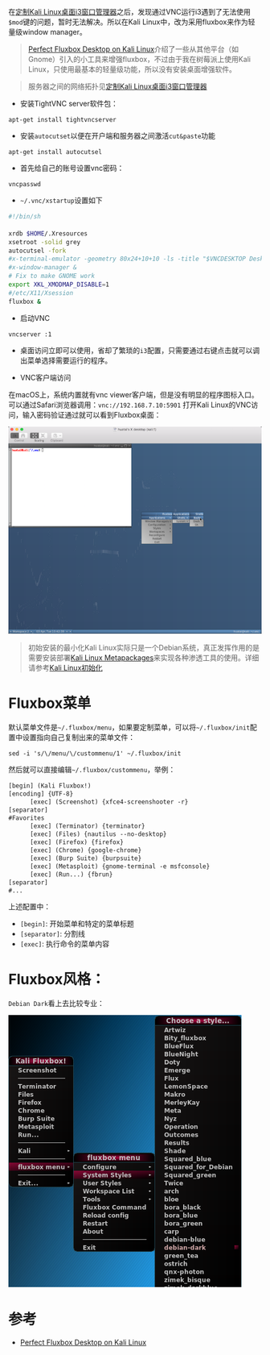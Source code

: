 在[定制Kali Linux桌面i3窗口管理器](customise_kali_linux_i3_window_manager)之后，发现通过VNC运行i3遇到了无法使用`$mod`键的问题，暂时无法解决。所以在Kali Linux中，改为采用fluxbox来作为轻量级window manager。

> [Perfect Fluxbox Desktop on Kali Linux](https://www.howtoforge.com/tutorial/setup-fluxbox-desktop-on-kali-linux/)介绍了一些从其他平台（如Gnome）引入的小工具来增强fluxbox，不过由于我在树莓派上使用Kali Linux，只使用最基本的轻量级功能，所以没有安装桌面增强软件。

> 服务器之间的网络拓扑见[定制Kali Linux桌面i3窗口管理器](customise_kali_linux_i3_window_manager)

* 安装TightVNC server软件包：

```
apt-get install tightvncserver
```

* 安装`autocutset`以便在开户端和服务器之间激活`cut&paste`功能

```
apt-get install autocutsel
```

* 首先给自己的账号设置vnc密码：

```
vncpasswd
```

* `~/.vnc/xstartup`设置如下

```bash
#!/bin/sh

xrdb $HOME/.Xresources
xsetroot -solid grey
autocutsel -fork
#x-terminal-emulator -geometry 80x24+10+10 -ls -title "$VNCDESKTOP Desktop" &
#x-window-manager &
# Fix to make GNOME work
export XKL_XMODMAP_DISABLE=1
#/etc/X11/Xsession
fluxbox &
```

* 启动VNC

```
vncserver :1
```

* 桌面访问立即可以使用，省却了繁琐的`i3`配置，只需要通过右键点击就可以调出菜单选择需要运行的程序。

* VNC客户端访问

在macOS上，系统内置就有vnc viewer客户端，但是没有明显的程序图标入口。可以通过Safari浏览器调用：`vnc://192.168.7.10:5901` 打开Kali Linux的VNC访问，输入密码验证通过就可以看到Fluxbox桌面：

![kali linux fluxbox桌面](../../../img/os/linux/kali/kali_fluxbox.png)

> 初始安装的最小化Kali Linux实际只是一个Debian系统，真正发挥作用的是需要安装部署[Kali Linux Metapackages](https://www.kali.org/news/kali-linux-metapackages/)来实现各种渗透工具的使用。详细请参考[Kali Linux初始化](initial_kali_linux)

# Fluxbox菜单

默认菜单文件是`~/.fluxbox/menu`，如果要定制菜单，可以将`~/.fluxbox/init`配置中设置指向自己复制出来的菜单文件：

```
sed -i 's/\/menu/\/custommenu/1' ~/.fluxbox/init
```

然后就可以直接编辑`~/.fluxbox/custommenu`，举例：

```
[begin] (Kali Fluxbox!)
[encoding] {UTF-8}
	  [exec] (Screenshot) {xfce4-screenshooter -r}
[separator]
#Favorites
	  [exec] (Terminator) {terminator}
	  [exec] (Files) {nautilus --no-desktop}
	  [exec] (Firefox) {firefox}
	  [exec] (Chrome) {google-chrome}
	  [exec] (Burp Suite) {burpsuite}
	  [exec] (Metasploit) {gnome-terminal -e msfconsole}
	  [exec] (Run...) {fbrun}
[separator]
#...
```

上述配置中：

* `[begin]`: 开始菜单和特定的菜单标题
* `[separator]`: 分割线
* `[exec]`: 执行命令的菜单内容

# Fluxbox风格：

`Debian Dark`看上去比较专业：

![kali linux fluxbox风格](../../../img/os/linux/kali/style-menu.png)


# 参考

* [Perfect Fluxbox Desktop on Kali Linux](https://www.howtoforge.com/tutorial/setup-fluxbox-desktop-on-kali-linux/)